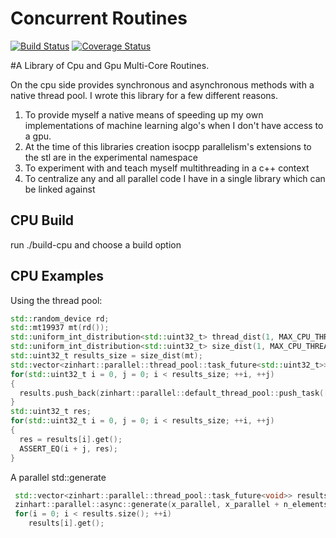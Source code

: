 # Concurrent Routines
[![Build Status](https://travis-ci.com/zinhart/concurrent_routines.svg?branch=testing)](https://travis-ci.com/zinhart/concurrent_routines)
[![Coverage Status](https://coveralls.io/repos/github/zinhart/concurrent_routines/badge.svg?branch=testing)](https://coveralls.io/github/zinhart/concurrent_routines?branch=testing)

#A Library of Cpu and Gpu Multi-Core Routines.

On the cpu side provides synchronous and asynchronous methods with a native thread pool.
I wrote this library for a few different reasons.

1. To provide myself a native means of speeding up my own implementations of machine learning algo's when I don't have access to a gpu.
2. At the time of this libraries creation isocpp parallelism's extensions to the stl are in the experimental namespace
3. To experiment with and teach myself multithreading in a c++ context
4. To centralize any and all parallel code I have in a single library which can be linked against

## CPU Build
 run ./build-cpu and choose a build option

## CPU Examples
  Using the thread pool:
  ```cpp
  std::random_device rd;
  std::mt19937 mt(rd());
  std::uniform_int_distribution<std::uint32_t> thread_dist(1, MAX_CPU_THREADS);
  std::uniform_int_distribution<std::uint32_t> size_dist(1, MAX_CPU_THREADS);
  std::uint32_t results_size = size_dist(mt);
  std::vector<zinhart::parallel::thread_pool::task_future<std::uint32_t>> results;
  for(std::uint32_t i = 0, j = 0; i < results_size; ++i, ++j)
  {	  
	results.push_back(zinhart::parallel::default_thread_pool::push_task([](std::uint32_t a, std::uint32_t b){ return a + b;}, i , j));
  }
  std::uint32_t res;
  for(std::uint32_t i = 0, j = 0; i < results_size; ++i, ++j)
  {	  
	res = results[i].get();  
	ASSERT_EQ(i + j, res);
  }
 ```
 A parallel std::generate
```cpp
 std::vector<zinhart::parallel::thread_pool::task_future<void>> results;
 zinhart::parallel::async::generate(x_parallel, x_parallel + n_elements, generator, results);
 for(i = 0; i < results.size(); ++i)
	results[i].get();
```
